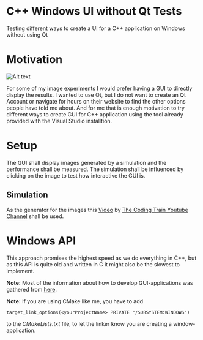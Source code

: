 # C++ Windows UI without Qt Tests
Testing different ways to create a UI for a C++ application on Windows without using Qt

# Motivation
![Alt text](https://i.imgflip.com/2v1rjh.png "a title")

For some of my image experiments I would prefer having a GUI to directly display the results. I wanted to use Qt, but I do not want to create an Qt Account or navigate for hours on their website to find the other options people have told me about. And for me that is enough motivation to try different ways to create GUI for C++ application using the tool already provided with the Visual Studio installtion.

# Setup
The GUI shall display images generated by a simulation and the performance shall be measured. The simulation shall be influenced by clicking on the image to test how interactive the GUI is.

Simulation
----------
As the generator for the images this [Video](https://www.youtube.com/watch?v=BjoM9oKOAKY) by [The Coding Train Youtube Channel](https://www.youtube.com/c/TheCodingTrain) shall be used.

# Windows API
This approach promises the highest speed as we do everything in C++, but as this API is quite old and written in C it might also be the slowest to implement.

__Note:__ Most of the information about how to develop GUI-applications was gathered from [here](https://docs.microsoft.com/en-us/windows/win32/learnwin32/learn-to-program-for-windows).

__Note:__ If you are using CMake like me, you have to add

`target_link_options(<yourProjectName> PRIVATE "/SUBSYSTEM:WINDOWS")`

to the *CMakeLists.txt* file, to let the linker know you are creating a window-application.
